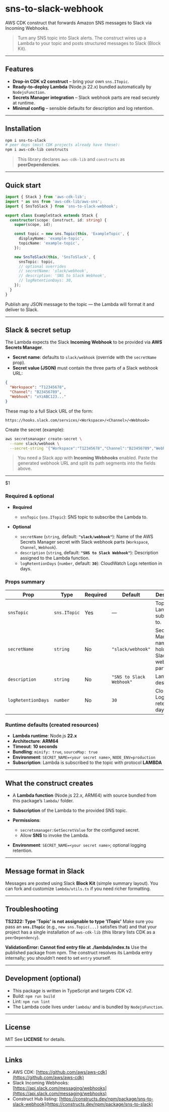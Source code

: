 # sns-to-slack-webhook

AWS CDK construct that forwards Amazon SNS messages to Slack via Incoming Webhooks.

> Turn any SNS topic into Slack alerts. The construct wires up a Lambda to your topic and posts structured messages to Slack (Block Kit).

---

## Features

* **Drop‑in CDK v2 construct** – bring your own `sns.ITopic`.
* **Ready‑to‑deploy Lambda** (Node.js 22.x) bundled automatically by `NodejsFunction`.
* **Secrets Manager integration** – Slack webhook parts are read securely at runtime.
* **Minimal config** – sensible defaults for description and log retention.

---

## Installation

```bash
npm i sns-to-slack
# peer deps (most CDK projects already have these):
npm i aws-cdk-lib constructs
```

> This library declares `aws-cdk-lib` and `constructs` as **peerDependencies**.

---

## Quick start

```ts
import { Stack } from 'aws-cdk-lib';
import * as sns from 'aws-cdk-lib/aws-sns';
import { SnsToSlack } from 'sns-to-slack-webhook';

export class ExampleStack extends Stack {
  constructor(scope: Construct, id: string) {
    super(scope, id);

    const topic = new sns.Topic(this, 'ExampleTopic', {
      displayName: 'example-topic',
      topicName: 'example-topic',
    });

    new SnsToSlack(this, 'SnsToSlack', {
      snsTopic: topic,
      // optional overrides
      // secretName: 'slack/webhook',
      // description: 'SNS to Slack Webhook',
      // logRetentionDays: 30,
    });
  }
}
```

Publish any JSON message to the topic — the Lambda will format it and deliver to Slack.

---

## Slack & secret setup

The Lambda expects the Slack **Incoming Webhook** to be provided via **AWS Secrets Manager**.

* **Secret name**: defaults to `slack/webhook` (override with the `secretName` prop).
* **Secret value (JSON)** must contain the three parts of a Slack webhook URL:

```json
{
  "Workspace": "T12345678",
  "Channel": "B23456789",
  "Webhook": "xYzABC123..."
}
```

These map to a full Slack URL of the form:

```
https://hooks.slack.com/services/<Workspace>/<Channel>/<Webhook>
```

Create the secret (example):

```bash
aws secretsmanager create-secret \
  --name slack/webhook \
  --secret-string '{"Workspace":"T12345678","Channel":"B23456789","Webhook":"xYzABC123"}'
```

> You need a Slack app with **Incoming Webhooks** enabled. Paste the generated webhook URL and split its path segments into the fields above.

---

\$1

### Required & optional

* **Required**

  * `snsTopic` (`sns.ITopic`): SNS topic to subscribe the Lambda to.
* **Optional**

  * `secretName` (`string`, default: **`"slack/webhook"`**): Name of the AWS Secrets Manager secret with Slack webhook parts (`Workspace`, `Channel`, `Webhook`).
  * `description` (`string`, default: **`"SNS to Slack Webhook"`**): Description assigned to the Lambda function.
  * `logRetentionDays` (`number`, default: **`30`**): CloudWatch Logs retention in days.

### Props summary

| Prop               | Type         | Required | Default           | Description                                       |
| ------------------ | ------------ | -------- | ----------------- | ------------------------------------------------- |
| `snsTopic`         | `sns.ITopic` | Yes      | —                 | Topic the Lambda subscribes to.                   |
| `secretName`       | `string`     | No       | `"slack/webhook"` | Secrets Manager name holding Slack webhook parts. |
| `description`      | `string`     | No       | `"SNS to Slack Webhook"`  | Lambda description.                               |
| `logRetentionDays` | `number`     | No       | `30`              | CloudWatch Logs retention days.                   |

### Runtime defaults (created resources)

* **Lambda runtime**: Node.js **22.x**
* **Architecture**: **ARM64**
* **Timeout**: **10 seconds**
* **Bundling**: `minify: true`, `sourceMap: true`
* **Environment**: `SECRET_NAME=<your secret name>`, `NODE_ENV=production`
* **Subscription**: Lambda is subscribed to the topic with protocol **LAMBDA**

---

## What the construct creates

* A **Lambda function** (Node.js 22.x, ARM64) with source bundled from this package’s `lambda/` folder.
* **Subscription** of the Lambda to the provided SNS topic.
* **Permissions**:

  * `secretsmanager:GetSecretValue` for the configured secret.
  * Allow **SNS** to invoke the Lambda.
* **Environment**: `SECRET_NAME=<your secret name>`; optional logging retention.

---

## Message format in Slack

Messages are posted using Slack **Block Kit** (simple summary layout). You can fork and customize `lambda/utils.ts` if you need richer formatting.

---

## Troubleshooting

**TS2322: Type 'Topic' is not assignable to type 'ITopic'**
Make sure you pass an **`sns.ITopic`** (e.g., `new sns.Topic(...)` satisfies that) and that your project has a single installation of `aws-cdk-lib` (this library lists CDK as a `peerDependency`).

**ValidationError: Cannot find entry file at ./lambda/index.ts**
Use the published package from npm. The construct resolves its Lambda entry internally; you shouldn’t need to set `entry` yourself.

---

## Development (optional)

* This package is written in TypeScript and targets CDK v2.
* Build: `npm run build`
* Lint: `npm run lint`
* The Lambda code lives under `lambda/` and is bundled by `NodejsFunction`.

---

## License

MIT
See **LICENSE** for details.

---

## Links

* AWS CDK: [https://github.com/aws/aws-cdk](https://github.com/aws/aws-cdk)
* Slack Incoming Webhooks: [https://api.slack.com/messaging/webhooks](https://api.slack.com/messaging/webhooks)
* Construct Hub listing: [https://constructs.dev/npm/package/sns-to-slack-webhook](https://constructs.dev/npm/package/sns-to-slack)
